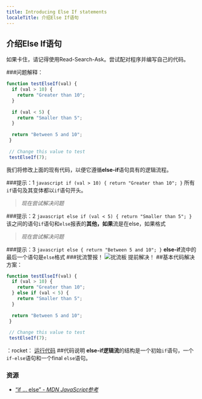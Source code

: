 ```yaml
---
title: Introducing Else If statements
localeTitle: 介绍Else If语句
---
```

## 介绍Else If语句

如果卡住，请记得使用Read-Search-Ask。尝试配对程序并编写自己的代码。

###问题解释：

```javascript
function testElseIf(val) { 
  if (val > 10) { 
    return "Greater than 10"; 
  } 
 
  if (val < 5) { 
    return "Smaller than 5"; 
  } 
 
  return "Between 5 and 10"; 
 } 
 
 // Change this value to test 
 testElseIf(7); 
```

我们将修改上面的现有代码，以便它遵循**else-if**语句具有的逻辑流程。

###提示：1 `javascript if (val > 10) { return "Greater than 10"; }` 所有`if`语句及其变体都以`if`语句开头。

> _现在尝试解决问题_

###提示：2 `javascript else if (val < 5) { return "Smaller than 5"; }` 该之间的语句`if`语句和`else`报表的**其他，如果**流是在else，如果格式

> _现在尝试解决问题_

###提示：3 `javascript else { return "Between 5 and 10"; }` **else-if**流中的最后一个语句是`else`格式 ###扰流警报！ ![扰流板](http://discourse-user-assets.s3.amazonaws.com/original/2X/2/2d6c412a50797771301e7ceabd554cef4edcd74d.gif) 提前解决！ ##基本代码解决方案：

```javascript
function testElseIf(val) { 
  if (val > 10) { 
    return "Greater than 10"; 
  } else if (val < 5) { 
    return "Smaller than 5"; 
  } 
 
  return "Between 5 and 10"; 
 } 
 
 // Change this value to test 
 testElseIf(7); 
```

：rocket： [运行代码](https://repl.it/@RyanPisuena/GoldenWorriedRuntime) ##代码说明 **else-if逻辑流**的结构是一个初始`if`语句，一个`if-else`语句和一个final `else`语句。

### 资源

*   [“if ... else” - _MDN JavaScript参考_](https://developer.mozilla.org/en-US/docs/Web/JavaScript/Reference/Statements/if…else)